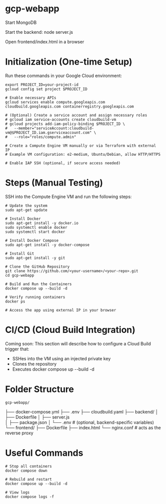 # gcp-webapp

Start MongoDB

Start the backend: node server.js

Open frontend/index.html in a browser


# Initialization (One-time Setup)

Run these commands in your Google Cloud environment:

    export PROJECT_ID=your-project-id
    gcloud config set project $PROJECT_ID

    # Enable necessary APIs
    gcloud services enable compute.googleapis.com cloudbuild.googleapis.com containerregistry.googleapis.com

    # (Optional) Create a service account and assign necessary roles
    # gcloud iam service-accounts create cloudbuild-vm
    # gcloud projects add-iam-policy-binding $PROJECT_ID \
    #   --member="serviceAccount:cloudbuild-vm@$PROJECT_ID.iam.gserviceaccount.com" \
    #   --role="roles/compute.admin"

    # Create a Compute Engine VM manually or via Terraform with external IP
    # Example VM configuration: e2-medium, Ubuntu/Debian, allow HTTP/HTTPS

    # Enable IAP SSH (optional, if secure access needed)

# Steps (Manual Testing)

SSH into the Compute Engine VM and run the following steps:

    # Update the system
    sudo apt-get update

    # Install Docker
    sudo apt-get install -y docker.io
    sudo systemctl enable docker
    sudo systemctl start docker

    # Install Docker Compose
    sudo apt-get install -y docker-compose

    # Install Git
    sudo apt-get install -y git

    # Clone the GitHub Repository
    git clone https://github.com/<your-username>/<your-repo>.git
    cd gcp-webapp

    # Build and Run the Containers
    docker compose up --build -d

    # Verify running containers
    docker ps

    # Access the app using external IP in your browser

# CI/CD (Cloud Build Integration)

Coming soon: This section will describe how to configure a Cloud Build trigger that:

- SSHes into the VM using an injected private key
- Clones the repository
- Executes docker compose up --build -d

# Folder Structure

    gcp-webapp/
├── docker-compose.yml
├── .env
├── cloudbuild.yaml
├── backend/
│   ├── Dockerfile
│   ├── server.js           
│   ├── package.json
│   └── .env                # (optional, backend-specific variables)
└──  frontend/
    ├── Dockerfile
    ├── index.html
    └── nginx.conf          # acts as the reverse proxy

# Useful Commands

    # Stop all containers
    docker compose down

    # Rebuild and restart
    docker compose up --build -d

    # View logs
    docker compose logs -f



